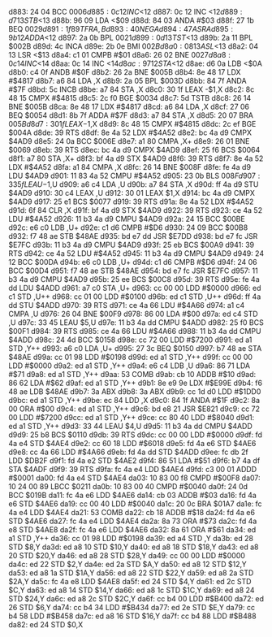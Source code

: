 d883: 24 04        BCC    $0006
d885: 0c 12        INC    <$12
d887: 0c 12        INC    <$12
d889: d7 13        STB    <$13
d88b: 96 09        LDA    <$09
d88d: 84 03        ANDA   #$03
d88f: 27 1b        BEQ    $0029
d891: 1f 89        TFR    A,B
d893: 40           NEGA
d894: 47           ASRA
d895: 9b 12        ADDA   <$12
d897: 2a 0b        BPL    $0021
d899: 0d 13        TST    <$13
d89b: 2a 11        BPL    $002B
d89d: 4c           INCA
d89e: 2b 0e        BMI    $002B
d8a0: 08 13        ASL    <$13
d8a2: 04 13        LSR    <$13
d8a4: c1 01        CMPB   #$01
d8a6: 26 02        BNE    $0027
d8a8: 0c 14        INC    <$14
d8aa: 0c 14        INC    <$14
d8ac: 97 12        STA    <$12
d8ae: d6 0a        LDB    <$0A
d8b0: c4 0f        ANDB   #$0F
d8b2: 26 2a        BNE    $005B
d8b4: 8e 48 17     LDX    #$4817
d8b7: a6 84        LDA    ,X
d8b9: 2a 05        BPL    $003D
d8bb: 84 7f        ANDA   #$7F
d8bd: 5c           INCB
d8be: a7 84        STA    ,X
d8c0: 30 1f        LEAX   -$1,X
d8c2: 8c 48 15     CMPX   #$4815
d8c5: 2c f0        BGE    $0034
d8c7: 5d           TSTB
d8c8: 26 14        BNE    $005B
d8ca: 8e 48 17     LDX    #$4817
d8cd: a6 84        LDA    ,X
d8cf: 27 06        BEQ    $0054
d8d1: 8b 7f        ADDA   #$7F
d8d3: a7 84        STA    ,X
d8d5: 20 07        BRA    $005B
d8d7: 30 1f        LEAX   -$1,X
d8d9: 8c 48 15     CMPX   #$4815
d8dc: 2c ef        BGE    $004A
d8de: 39           RTS
d8df: 8e 4a 52     LDX    #$4A52
d8e2: bc 4a d9     CMPX   $4AD9
d8e5: 24 0a        BCC    $006E
d8e7: a1 80        CMPA   ,X+
d8e9: 26 01        BNE    $0069
d8eb: 39           RTS
d8ec: bc 4a d9     CMPX   $4AD9
d8ef: 25 f6        BCS    $0064
d8f1: a7 80        STA    ,X+
d8f3: bf 4a d9     STX    $4AD9
d8f6: 39           RTS
d8f7: 8e 4a 52     LDX    #$4A52
d8fa: a1 84        CMPA   ,X
d8fc: 26 14        BNE    $008F
d8fe: fe 4a d9     LDU    $4AD9
d901: 11 83 4a 52  CMPU   #$4A52
d905: 23 0b        BLS    $008F
d907: 33 5f        LEAU   -$1,U
d909: a6 c4        LDA    ,U
d90b: a7 84        STA    ,X
d90d: ff 4a d9     STU    $4AD9
d910: 30 c4        LEAX   ,U
d912: 30 01        LEAX   $1,X
d914: bc 4a d9     CMPX   $4AD9
d917: 25 e1        BCS    $0077
d919: 39           RTS
d91a: 8e 4a 52     LDX    #$4A52
d91d: 6f 84        CLR    ,X
d91f: bf 4a d9     STX    $4AD9
d922: 39           RTS
d923: ce 4a 52     LDU    #$4A52
d926: 11 b3 4a d9  CMPU   $4AD9
d92a: 24 15        BCC    $00BE
d92c: e6 c0        LDB    ,U+
d92e: c1 d6        CMPB   #$D6
d930: 24 09        BCC    $00B8
d932: f7 48 ae     STB    $48AE
d935: bd e7 dd     JSR    $E7DD
d938: bd e7 fc     JSR    $E7FC
d93b: 11 b3 4a d9  CMPU   $4AD9
d93f: 25 eb        BCS    $00A9
d941: 39           RTS
d942: ce 4a 52     LDU    #$4A52
d945: 11 b3 4a d9  CMPU   $4AD9
d949: 24 12        BCC    $00DA
d94b: e6 c0        LDB    ,U+
d94d: c1 d6        CMPB   #$D6
d94f: 24 06        BCC    $00D4
d951: f7 48 ae     STB    $48AE
d954: bd e7 fc     JSR    $E7FC
d957: 11 b3 4a d9  CMPU   $4AD9
d95b: 25 ee        BCS    $00C8
d95d: 39           RTS
d95e: fe 4a dd     LDU    $4ADD
d961: a7 c0        STA    ,U+
d963: cc 00 00     LDD    #$0000
d966: ed c1        STD    ,U++
d968: cc 01 00     LDD    #$0100
d96b: ed c1        STD    ,U++
d96d: ff 4a dd     STU    $4ADD
d970: 39           RTS
d971: ce 4a 66     LDU    #$4A66
d974: a1 c4        CMPA   ,U
d976: 26 04        BNE    $00F9
d978: 86 00        LDA    #$00
d97a: ed c4        STD    ,U
d97c: 33 45        LEAU   $5,U
d97e: 11 b3 4a dd  CMPU   $4ADD
d982: 25 f0        BCS    $00F1
d984: 39           RTS
d985: ce 4a 66     LDU    #$4A66
d988: 11 b3 4a dd  CMPU   $4ADD
d98c: 24 4d        BCC    $0158
d98e: cc 72 00     LDD    #$7200
d991: ed a1        STD    ,Y++
d993: a6 c0        LDA    ,U+
d995: 27 3c        BEQ    $0150
d997: b7 48 ae     STA    $48AE
d99a: cc 01 98     LDD    #$0198
d99d: ed a1        STD    ,Y++
d99f: cc 00 00     LDD    #$0000
d9a2: ed a1        STD    ,Y++
d9a4: e6 c4        LDB    ,U
d9a6: 86 71        LDA    #$71
d9a8: ed a1        STD    ,Y++
d9aa: 53           COMB
d9ab: cb 10        ADDB   #$10
d9ad: 86 62        LDA    #$62
d9af: ed a1        STD    ,Y++
d9b1: 8e e9 9e     LDX    #$E99E
d9b4: f6 48 ae     LDB    $48AE
d9b7: 3a           ABX
d9b8: 3a           ABX
d9b9: cc 1d d0     LDD    #$1DD0
d9bc: ed a1        STD    ,Y++
d9be: ec 84        LDD    ,X
d9c0: 84 1f        ANDA   #$1F
d9c2: 8a 00        ORA    #$00
d9c4: ed a1        STD    ,Y++
d9c6: bd e8 21     JSR    $E821
d9c9: cc 72 00     LDD    #$7200
d9cc: ed a1        STD    ,Y++
d9ce: cc 80 40     LDD    #$8040
d9d1: ed a1        STD    ,Y++
d9d3: 33 44        LEAU   $4,U
d9d5: 11 b3 4a dd  CMPU   $4ADD
d9d9: 25 b8        BCS    $0110
d9db: 39           RTS
d9dc: cc 00 00     LDD    #$0000
d9df: fd 4a e4     STD    $4AE4
d9e2: cc 60 18     LDD    #$6018
d9e5: fd 4a e6     STD    $4AE6
d9e8: cc 4a 66     LDD    #$4A66
d9eb: fd 4a dd     STD    $4ADD
d9ee: fc db 2f     LDD    $DB2F
d9f1: fd 4a e2     STD    $4AE2
d9f4: 86 51        LDA    #$51
d9f6: b7 4a df     STA    $4ADF
d9f9: 39           RTS
d9fa: fc 4a e4     LDD    $4AE4
d9fd: c3 00 01     ADDD   #$0001
da00: fd 4a e4     STD    $4AE4
da03: 10 83 00 f8  CMPD   #$00F8
da07: 10 24 00 89  LBCC   $0211
da0b: 10 83 00 40  CMPD   #$0040
da0f: 24 0d        BCC    $019B
da11: fc 4a e6     LDD    $4AE6
da14: cb 03        ADDB   #$03
da16: fd 4a e6     STD    $4AE6
da19: cc 00 40     LDD    #$0040
da1c: 20 0c        BRA    $01A7
da1e: fc 4a e4     LDD    $4AE4
da21: 53           COMB
da22: cb 18        ADDB   #$18
da24: fd 4a e6     STD    $4AE6
da27: fc 4a e4     LDD    $4AE4
da2a: 8a 73        ORA    #$73
da2c: fd 4a e8     STD    $4AE8
da2f: fc 4a e6     LDD    $4AE6
da32: 8a 61        ORA    #$61
da34: ed a1        STD    ,Y++
da36: cc 01 98     LDD    #$0198
da39: ed a4        STD    ,Y
da3b: ed 28        STD    $8,Y
da3d: ed a8 10     STD    $10,Y
da40: ed a8 18     STD    $18,Y
da43: ed a8 20     STD    $20,Y
da46: ed a8 28     STD    $28,Y
da49: cc 00 00     LDD    #$0000
da4c: ed 22        STD    $2,Y
da4e: ed 2a        STD    $A,Y
da50: ed a8 12     STD    $12,Y
da53: ed a8 1a     STD    $1A,Y
da56: ed a8 22     STD    $22,Y
da59: ed a8 2a     STD    $2A,Y
da5c: fc 4a e8     LDD    $4AE8
da5f: ed 24        STD    $4,Y
da61: ed 2c        STD    $C,Y
da63: ed a8 14     STD    $14,Y
da66: ed a8 1c     STD    $1C,Y
da69: ed a8 24     STD    $24,Y
da6c: ed a8 2c     STD    $2C,Y
da6f: cc b4 00     LDD    #$B400
da72: ed 26        STD    $6,Y
da74: cc b4 34     LDD    #$B434
da77: ed 2e        STD    $E,Y
da79: cc b4 58     LDD    #$B458
da7c: ed a8 16     STD    $16,Y
da7f: cc b4 88     LDD    #$B488
da82: ed 24        STD    $0,X
